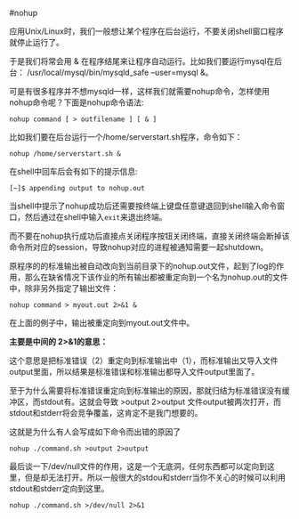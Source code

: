 #nohup

应用Unix/Linux时，我们一般想让某个程序在后台运行，不要关闭shell窗口程序就停止运行了。

于是我们将常会用 & 在程序结尾来让程序自动运行。比如我们要运行mysql在后台： /usr/local/mysql/bin/mysqld_safe –user=mysql &。

可是有很多程序并不想mysqld一样，这样我们就需要nohup命令，怎样使用nohup命令呢？下面是nohup命令语法:
```
nohup command [ > outfilename ] [ & ]
```
比如我们要在后台运行一个/home/serverstart.sh程序，命令如下：
```
nohup /home/serverstart.sh &
```
在shell中回车后会有如下的提示信息:
```
[~]$ appending output to nohup.out
```

当shell中提示了nohup成功后还需要按终端上键盘任意键退回到shell输入命令窗口，然后通过在shell中输入`exit`来退出终端。

而不要在nohup执行成功后直接点关闭程序按钮关闭终端，直接关闭终端会断掉该命令所对应的session，导致nohup对应的进程被通知需要一起shutdown。

原程序的的标准输出被自动改向到当前目录下的nohup.out文件，起到了log的作用，那么在缺省情况下该作业的所有输出都被重定向到一个名为nohup.out的文件中，除非另外指定了输出文件：
```
nohup command > myout.out 2>&1 &
```
在上面的例子中，输出被重定向到myout.out文件中。

**主要是中间的 2>&1的意思：**

这个意思是把标准错误（2）重定向到标准输出中（1），而标准输出又导入文件output里面，所以结果是标准错误和标准输出都导入文件output里面了。

至于为什么需要将标准错误重定向到标准输出的原因，那就归结为标准错误没有缓冲区，而stdout有。这就会导致 >output 2>output 文件output被两次打开，而stdout和stderr将会竞争覆盖，这肯定不是我门想要的。

这就是为什么有人会写成如下命令而出错的原因了
```
nohup ./command.sh >output 2>output
```

最后谈一下/dev/null文件的作用，这是一个无底洞，任何东西都可以定向到这里，但是却无法打开。所以一般很大的stdou和stderr当你不关心的时候可以利用stdout和stderr定向到这里。
```
nohup ./command.sh >/dev/null 2>&1
```

